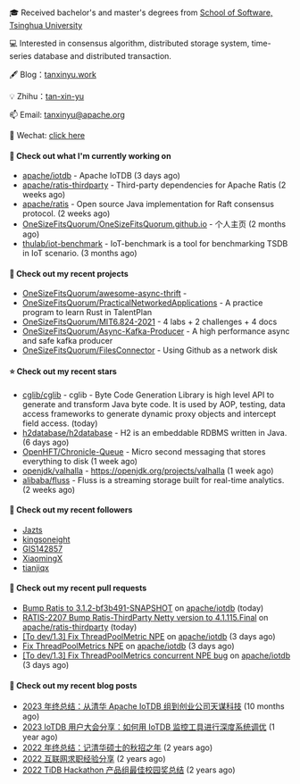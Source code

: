 🎓 Received bachelor's and master's degrees from [School of Software, Tsinghua University](https://www.thss.tsinghua.edu.cn/)

💻 Interested in consensus algorithm, distributed storage system, time-series database and distributed transaction.

🖋 Blog：[tanxinyu.work](https://tanxinyu.work)

💡 Zhihu：[tan-xin-yu](https://www.zhihu.com/people/tan-xin-yu-22)

📫 Email: [tanxinyu@apache.org](mailto:tanxinyu@apache.org)

💬 Wechat: [click here](https://github.com/LebronAl/LebronAl/issues/1)

#### 👷 Check out what I'm currently working on

- [apache/iotdb](https://github.com/apache/iotdb) - Apache IoTDB (3 days ago)
- [apache/ratis-thirdparty](https://github.com/apache/ratis-thirdparty) - Third-party dependencies for Apache Ratis (2 weeks ago)
- [apache/ratis](https://github.com/apache/ratis) - Open source Java implementation for Raft consensus protocol. (2 weeks ago)
- [OneSizeFitsQuorum/OneSizeFitsQuorum.github.io](https://github.com/OneSizeFitsQuorum/OneSizeFitsQuorum.github.io) - 个人主页 (2 months ago)
- [thulab/iot-benchmark](https://github.com/thulab/iot-benchmark) - IoT-benchmark is a tool for benchmarking TSDB in IoT scenario. (3 months ago)

#### 🌱 Check out my recent projects

- [OneSizeFitsQuorum/awesome-async-thrift](https://github.com/OneSizeFitsQuorum/awesome-async-thrift) - 
- [OneSizeFitsQuorum/PracticalNetworkedApplications](https://github.com/OneSizeFitsQuorum/PracticalNetworkedApplications) - A practice program to learn Rust in TalentPlan
- [OneSizeFitsQuorum/MIT6.824-2021](https://github.com/OneSizeFitsQuorum/MIT6.824-2021) - 4 labs &#43; 2 challenges &#43; 4 docs
- [OneSizeFitsQuorum/Async-Kafka-Producer](https://github.com/OneSizeFitsQuorum/Async-Kafka-Producer) - A high performance async and safe kafka producer
- [OneSizeFitsQuorum/FilesConnector](https://github.com/OneSizeFitsQuorum/FilesConnector) - Using Github as a network disk

#### ⭐ Check out my recent stars

- [cglib/cglib](https://github.com/cglib/cglib) - cglib - Byte Code Generation Library is high level API to generate and transform Java byte code. It is used by AOP, testing, data access frameworks to generate dynamic proxy objects and intercept field access. (today)
- [h2database/h2database](https://github.com/h2database/h2database) - H2 is an embeddable RDBMS written in Java. (6 days ago)
- [OpenHFT/Chronicle-Queue](https://github.com/OpenHFT/Chronicle-Queue) - Micro second messaging that stores everything to disk (1 week ago)
- [openjdk/valhalla](https://github.com/openjdk/valhalla) - https://openjdk.org/projects/valhalla (1 week ago)
- [alibaba/fluss](https://github.com/alibaba/fluss) - Fluss is a streaming storage built for real-time analytics. (2 weeks ago)

#### 👯 Check out my recent followers

- [Jazts](https://github.com/Jazts)
- [kingsoneight](https://github.com/kingsoneight)
- [GIS142857](https://github.com/GIS142857)
- [XiaomingX](https://github.com/XiaomingX)
- [tianjiqx](https://github.com/tianjiqx)

#### 🔨 Check out my recent pull requests

- [Bump Ratis to 3.1.2-bf3b491-SNAPSHOT](https://github.com/apache/iotdb/pull/14431) on [apache/iotdb](https://github.com/apache/iotdb) (today)
- [RATIS-2207 Bump Ratis-ThirdParty Netty version to 4.1.115.Final](https://github.com/apache/ratis-thirdparty/pull/57) on [apache/ratis-thirdparty](https://github.com/apache/ratis-thirdparty) (today)
- [[To dev/1.3] Fix ThreadPoolMetric NPE](https://github.com/apache/iotdb/pull/14405) on [apache/iotdb](https://github.com/apache/iotdb) (3 days ago)
- [Fix ThreadPoolMetrics NPE](https://github.com/apache/iotdb/pull/14404) on [apache/iotdb](https://github.com/apache/iotdb) (3 days ago)
- [[To dev/1.3] Fix ThreadPoolMetrics concurrent NPE bug](https://github.com/apache/iotdb/pull/14389) on [apache/iotdb](https://github.com/apache/iotdb) (3 days ago)

#### 📜 Check out my recent blog posts

- [2023 年终总结：从清华 Apache IoTDB 组到创业公司天谋科技](https://tanxinyu.work/2023-annual-summary/) (10 months ago)
- [2023 IoTDB 用户大会分享：如何用 IoTDB 监控工具进行深度系统调优](https://tanxinyu.work/2023-iotdb-submit/) (1 year ago)
- [2022 年终总结：记清华硕士的秋招之年](https://tanxinyu.work/2022-annual-summary/) (2 years ago)
- [2022 互联网求职经验分享](https://tanxinyu.work/2022-internet-job-hunting-experience-sharing/) (2 years ago)
- [2022 TiDB Hackathon 产品组最佳校园奖总结](https://tanxinyu.work/2022-tidb-hackathon/) (2 years ago)

